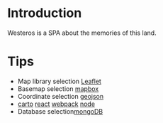 # Introduction
 Westeros is a SPA about the memories of this land.

# Tips
* Map library selection [Leaflet](https://github.com/Leaflet/Leaflet)
* Basemap selection [mapbox](https://www.mapbox.com/mapbox-gl-js/api/)
* Coordinate selection [geojson](http://geojson.io/#map=2/20.0/0.0)
* [carto](https://carto.com/) [react](https://facebook.github.io/react/) [webpack](https://webpack.js.org/) [node](https://nodejs.org/dist/latest-v6.x/docs/api/)
* Database selection[mongoDB](https://www.mongodb.com/download-center?jmp=nav#community)
